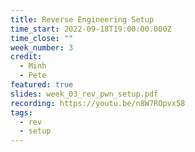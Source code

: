 ```yaml
---
title: Reverse Engineering Setup
time_start: 2022-09-18T19:00:00.000Z
time_close: ""
week_number: 3
credit:
  - Minh
  - Pete
featured: true
slides: week_03_rev_pwn_setup.pdf
recording: https://youtu.be/n8W7ROpvx58
tags:
  - rev
  - setup
---
```

